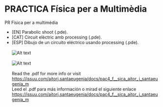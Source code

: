 # PRACTICA Física per a Multimèdia
PR Física per a multimèdia<br>
- [EN] Parabolic shoot (.pde).
- [CAT] Circuit elèctric amb processing (.pde).
- [ESP] Dibujo de un circuito eléctrico usando processing (.pde).<br><br>
![Alt text](https://cloud.githubusercontent.com/assets/14861253/21195174/ff310bb4-c232-11e6-98d2-c37e542dbe3c.png)
<br><br>
![Alt text](https://cloud.githubusercontent.com/assets/14861253/21195191/0c966808-c233-11e6-810c-2de6cb62469f.png)
<br><br>
Read the .pdf for more info or visit https://issuu.com/aitorj.santaeugenia/docs/pac4_f__sica_aitor_j_santaeugenia_m<br>
Leed el .pdf para más información o mirad el siguiente enlace https://issuu.com/aitorj.santaeugenia/docs/pac4_f__sica_aitor_j_santaeugenia_m
